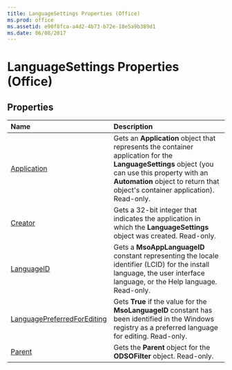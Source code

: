 ```yaml
---
title: LanguageSettings Properties (Office)
ms.prod: office
ms.assetid: e90f8fca-a4d2-4b73-b72e-18e5a9b389d1
ms.date: 06/08/2017
---
```



# LanguageSettings Properties (Office)

## Properties



|**Name**|**Description**|
|:-----|:-----|
|[Application](languagesettings-application-property-office.md)|Gets an **Application** object that represents the container application for the **LanguageSettings** object (you can use this property with an **Automation** object to return that object's container application). Read-only.|
|[Creator](languagesettings-creator-property-office.md)|Gets a 32-bit integer that indicates the application in which the **LanguageSettings** object was created. Read-only.|
|[LanguageID](languagesettings-languageid-property-office.md)|Gets a **MsoAppLanguageID** constant representing the locale identifier (LCID) for the install language, the user interface language, or the Help language. Read-only.|
|[LanguagePreferredForEditing](languagesettings-languagepreferredforediting-property-office.md)|Gets **True** if the value for the **MsoLanguageID** constant has been identified in the Windows registry as a preferred language for editing. Read-only.|
|[Parent](languagesettings-parent-property-office.md)|Gets the **Parent** object for the **ODSOFilter** object. Read-only.|

